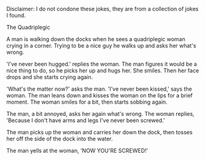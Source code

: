 Disclaimer: I do not condone these jokes, they are from a collection of jokes I found.

The Quadriplegic

A man is walking down the docks when he sees a quadriplegic woman crying in a corner. Trying to be a nice guy he walks up and asks her what's wrong.

'I've never been hugged.' replies the woman. The man figures it would be a nice thing to do, so he picks her up and hugs her. She smiles. Then her face drops and she starts crying again.

'What's the matter now?' asks the man. 'I've never been kissed,' says the woman. The man leans down and kisses the woman on the lips for a brief moment. The woman smiles for a bit, then starts sobbing again.

The man, a bit annoyed, asks her again what's wrong. The woman replies, 'Because I don't have arms and legs I've never been screwed.'

The man picks up the woman and carries her down the dock, then tosses her off the side of the dock into the water.

The man yells at the woman, 'NOW YOU'RE SCREWED!'

